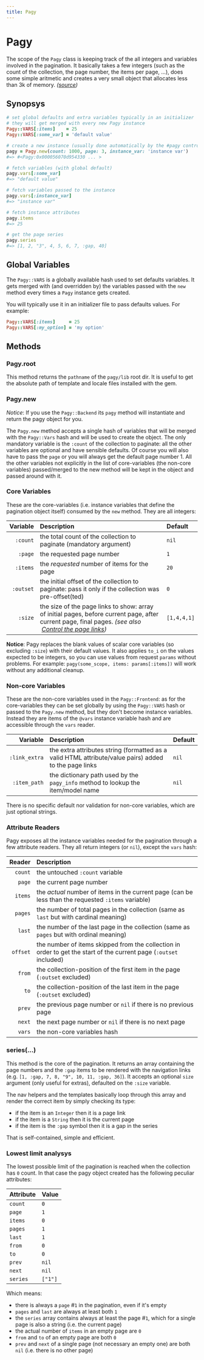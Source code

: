 ```yaml
---
title: Pagy
---
```


# Pagy

The scope of the `Pagy` class is keeping track of the all integers and variables involved in the pagination. It basically takes a few integers (such as the count of the collection, the page number, the items per page, ...), does some simple aritmetic and creates a very small object that allocates less than 3k of memory. _([source](https://github.com/ddnexus/pagy/blob/master/lib/pagy.rb))_

## Synopsys

```ruby
# set global defaults and extra variables typically in an initializer 
# they will get merged with every new Pagy instance 
Pagy::VARS[:items]    = 25
Pagy::VARS[:some_var] = 'default value'

# create a new instance (usually done automatically by the #pagy controller method)
pagy = Pagy.new(count: 1000, page: 3, instance_var: 'instance var')
#=> #<Pagy:0x000056070d954330 ... >

# fetch variables (with global default)
pagy.vars[:some_var]
#=> "default value"       

# fetch variables passed to the instance
pagy.vars[:instance_var]
#=> "instance var"       

# fetch instance attributes
pagy.items
#=> 25 

# get the page series 
pagy.series
#=> [1, 2, "3", 4, 5, 6, 7, :gap, 40] 
```

## Global Variables

The `Pagy::VARS` is a globally available hash used to set defaults variables. It gets merged with (and overridden by) the variables passed with the `new` method every times a `Pagy` instance gets created.

You will typically use it in an initializer file to pass defaults values. For example:

```ruby
Pagy::VARS[:items]     = 25
Pagy::VARS[:my_option] = 'my option'
```

## Methods


### Pagy.root

This method returns the `pathname` of the `pagy/lib` root dir. It is useful to get the absolute path of template and locale files installed with the gem.


### Pagy.new

_Notice_: If you use the `Pagy::Backend` its `pagy` method will instantiate and return the pagy object for you.

The `Pagy.new` method accepts a single hash of variables that will be merged with the `Pagy::Vars` hash and will be used to create the object. The only mandatory variable is the `:count` of the collection to paginate: all the other variables are optional and have sensible defaults. Of course you will also have to pass the `page` or you will always get the default page number 1. All the other variables not explicitly in the list of core-variables (the non-core variables) passed/merged to the new method will be kept in the object and passed around with it.


### Core Variables

These are the core-variables (i.e. instance variables that define the pagination object itself) consumed by the `new` method. They are all integers:

|  Variable | Description                                                                                                                                                                                       | Default     |
|----------:|:--------------------------------------------------------------------------------------------------------------------------------------------------------------------------------------------------|:------------|
|  `:count` | the total count of the collection to paginate (mandatory argument)                                                                                                                                | `nil`       |
|   `:page` | the requested page number                                                                                                                                                                         | `1`         |
|  `:items` | the _requested_ number of items for the page                                                                                                                                                      | `20`        |
| `:outset` | the initial offset of the collection to paginate: pass it only if the collection was pre-offset(ted)                                                                                              | `0`         |
|   `:size` | the size of the page links to show: array of initial pages, before current page, after current page, final pages. _(see also             [Control the page links](../how-to.md#controlling-the-page-links))_  | `[1,4,4,1]` |

__Notice__: Pagy replaces the blank values of scalar core variables (so excluding `:size`) with their default values. It also applies `to_i` on the values expected to be integers, so you can use values from request `params` without problems. For example: `pagy(some_scope, items: params[:items])` will work without any additional cleanup.



### Non-core Variables

These are the non-core variables used in the `Pagy::Frontend`: as for the core-variables they can be set globally by using the `Pagy::VARS` hash or passed to the `Pagy.new` method, but they don't become instance variables. Instead they are items of the `@vars` instance variable hash and are accessible through the `vars` reader.

|      Variable | Description                                                                                           | Default |
|--------------:|:------------------------------------------------------------------------------------------------------|:--------|
| `:link_extra` | the extra attributes string (formatted as a valid HTML attribute/value pairs) added to the page links | `nil`   |
|  `:item_path` | the dictionary path used by the `pagy_info` method to lookup the item/model name                      | `nil`   |

There is no specific default nor validation for non-core variables, which are just optional strings.


### Attribute Readers

Pagy exposes all the instance variables needed for the pagination through a few attribute readers. They all return integers (or `nil`), except the `vars` hash:

|   Reader | Description                                                                                                        |
|---------:|:-------------------------------------------------------------------------------------------------------------------|
|  `count` | the untouched `:count` variable                                                                                    |
|   `page` | the current page number                                                                                            |
|  `items` | the _actual_ number of items in the current page (can be less than the requested `:items` variable)                |
|  `pages` | the number of total pages in the collection (same as `last` but with cardinal meaning)                             |
|   `last` | the number of the last page in the collection (same as `pages` but with ordinal meaning)                           |
| `offset` | the number of items skipped from the collection in order to get the start of the current page (`:outset` included) |
|   `from` | the collection-position of the first item in the page (`:outset` excluded)                                         |
|     `to` | the collection-position of the last item in the page (`:outset` excluded)                                          |
|   `prev` | the previous page number or `nil` if there is no previous page                                                     |
|   `next` | the next page number or `nil` if there is no next page                                                             |
|   `vars` | the non-core variables hash                                                                                        |


### series(...)

This method is the core of the pagination. It returns an array containing the page numbers and the `:gap` items to be rendered with the navigation links (e.g. `[1, :gap, 7, 8, "9", 10, 11, :gap, 36]`). It accepts an optional `size` argument (only useful for extras), defaulted on the `:size` variable.

The nav helpers and the templates basically loop through this array and render the correct item by simply checking its type:

- if the item is an `Integer` then it is a page link
- if the item is a `String` then it is the current page
- if the item is the `:gap` symbol then it is a gap in the series

That is self-contained, simple and efficient.


### Lowest limit analysys

The lowest possible limit of the pagination is reached when the collection has `0` count. In that case the pagy object created has the following peculiar attributes:

| Attribute | Value   |
|:----------|:--------|
| `count`   | `0`     |
| `page`    | `1`     |
| `items`   | `0`     |
| `pages`   | `1`     |
| `last`    | `1`     |
| `from`    | `0`     |
| `to`      | `0`     |
| `prev`    | `nil`   |
| `next`    | `nil`   |
| `series`  | `["1"]` |

Which means:

- there is always a `page` #`1` in the pagination, even if it's empty
- `pages` and `last` are always at least both `1`
- the `series` array contains always at least the page #`1`, which for a single page is also a string (i.e. the current page)
- the actual number of `items` in an empty page are `0`
- `from` and `to` of an empty page are both `0`
- `prev` and `next` of a single page (not necessary an empty one) are both `nil` (i.e. there is no other page)
